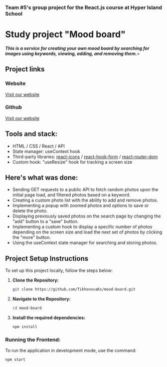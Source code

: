 ### Team #5's group project for the React.js course at Hyper Island School

# Study project "Mood board"

***This is a service for creating your own mood board by searching for images using keywords, viewing, adding, and removing them.***>

## Project links
### Website
[Visit our website]()
<br />

### Github
[Visit our website](https://github.com/TikhonovaKs/mood-board)
<br />

## Tools and stack: 
* HTML / CSS / React / API
* State manager: useContext hook
* Third-party libraries: [react-icons](https://react-icons.github.io/react-icons/) / [react-hook-form](https://www.npmjs.com/package/react-hook-form) / [react-router-dom](https://reactrouter.com/en/main)
* Custom hook: "useResize" hook for tracking a screen size

## Here's what was done:
* Sending GET requests to a public API to fetch random photos upon the initial page load, and filtered photos based on a keyword.
* Creating a custom photo list with the ability to add and remove photos.
* Implementing a popup with zoomed photos and options to save or delete the photo.
* Displaying previously saved photos on the search page by changing the "add" button to a "save" button.
* Implementing a custom hook to display a specific number of photos depending on the screen size and load the next set of photos by clicking the "more" button.
* Using the useContext state manager for searching and storing photos.


## Project Setup Instructions
To set up this project locally, follow the steps below:

1. **Clone the Repository:**

    ```bash
    git clone https://github.com/TikhonovaKs/mood-board.git
    ```

2. **Navigate to the Repository:**

    ```bash
    cd mood-board
    ```

3. **Install the required dependencies:**

    ```bash
    npm install
    ```

### Running the Frontend:
To run the application in development mode, use the command:

```bash
npm start
```
